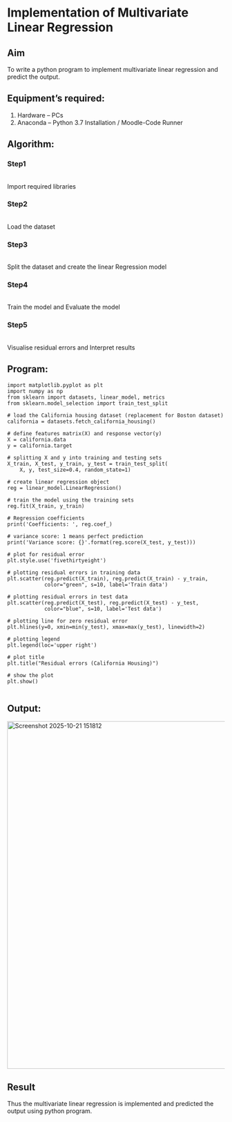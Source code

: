 # Implementation of Multivariate Linear Regression
## Aim
To write a python program to implement multivariate linear regression and predict the output.
## Equipment’s required:
1.	Hardware – PCs
2.	Anaconda – Python 3.7 Installation / Moodle-Code Runner
## Algorithm:

### Step1

<br>
Import required libraries

### Step2
<br>
Load the dataset

### Step3
<br>
Split the dataset and create the linear Regression model

### Step4
<br>
Train the model and Evaluate the model

### Step5
<br>
Visualise residual errors and Interpret results

## Program:


```
import matplotlib.pyplot as plt
import numpy as np
from sklearn import datasets, linear_model, metrics
from sklearn.model_selection import train_test_split

# load the California housing dataset (replacement for Boston dataset)
california = datasets.fetch_california_housing()

# define features matrix(X) and response vector(y)
X = california.data
y = california.target

# splitting X and y into training and testing sets
X_train, X_test, y_train, y_test = train_test_split(
    X, y, test_size=0.4, random_state=1)

# create linear regression object
reg = linear_model.LinearRegression()

# train the model using the training sets
reg.fit(X_train, y_train)

# Regression coefficients
print('Coefficients: ', reg.coef_)

# variance score: 1 means perfect prediction
print('Variance score: {}'.format(reg.score(X_test, y_test)))

# plot for residual error
plt.style.use('fivethirtyeight')

# plotting residual errors in training data
plt.scatter(reg.predict(X_train), reg.predict(X_train) - y_train,
            color="green", s=10, label='Train data')

# plotting residual errors in test data
plt.scatter(reg.predict(X_test), reg.predict(X_test) - y_test,
            color="blue", s=10, label='Test data')

# plotting line for zero residual error
plt.hlines(y=0, xmin=min(y_test), xmax=max(y_test), linewidth=2)

# plotting legend
plt.legend(loc='upper right')

# plot title
plt.title("Residual errors (California Housing)")

# show the plot
plt.show()


```
## Output:

<img width="1038" height="805" alt="Screenshot 2025-10-21 151812" src="https://github.com/user-attachments/assets/403753d9-4577-4a70-b2a4-3fbf81f768ea" />


<br>

## Result
Thus the multivariate linear regression is implemented and predicted the output using python program.
